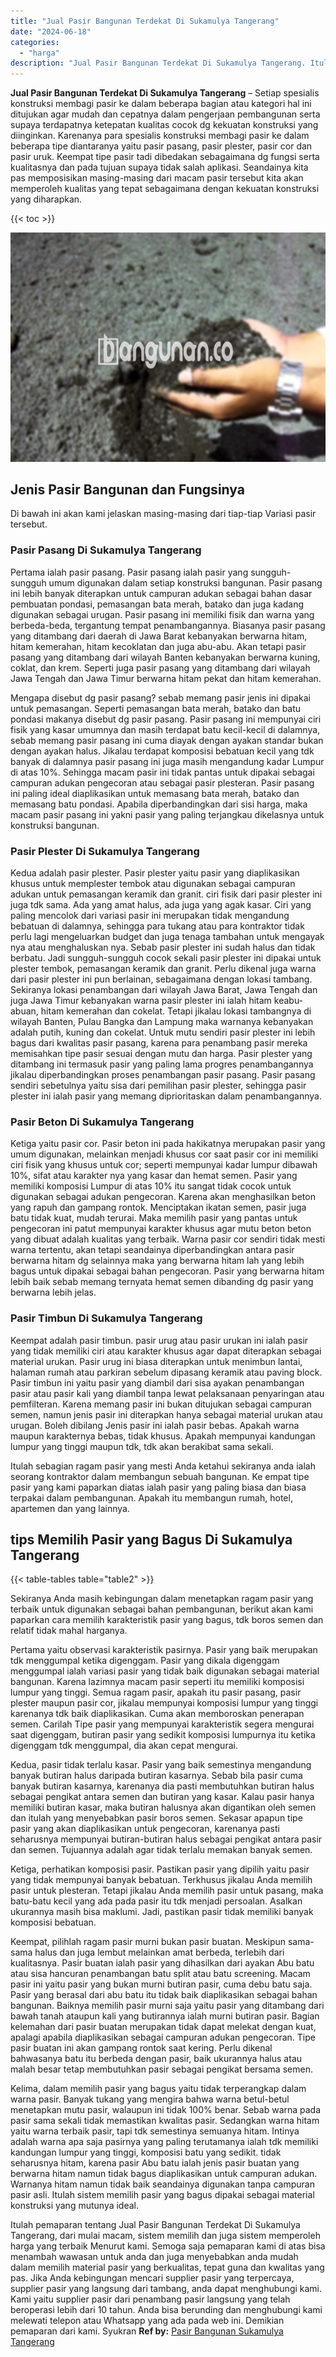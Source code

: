```yaml
---
title: "Jual Pasir Bangunan Terdekat Di Sukamulya Tangerang"
date: "2024-06-18"
categories: 
  - "harga"
description: "Jual Pasir Bangunan Terdekat Di Sukamulya Tangerang. Itulah pemaparan tentang Jual Pasir Bangunan Terdekat Di Sukamulya Tangerang, dari mulai macam, sistem m..."
---
```


**Jual Pasir Bangunan Terdekat Di Sukamulya Tangerang** – Setiap spesialis konstruksi membagi pasir ke dalam beberapa bagian atau kategori hal ini ditujukan agar mudah dan cepatnya dalam pengerjaan pembangunan serta supaya terdapatnya ketepatan kualitas cocok dg kekuatan konstruksi yang diinginkan. Karenanya para spesialis konstruksi membagi pasir ke dalam beberapa tipe diantaranya yaitu pasir pasang, pasir plester, pasir cor dan pasir uruk. Keempat tipe pasir tadi dibedakan sebagaimana dg fungsi serta kualitasnya dan pada tujuan supaya tidak salah aplikasi. Seandainya kita pas memposisikan masing-masing dari macam pasir tersebut kita akan memperoleh kualitas yang tepat sebagaimana dengan kekuatan konstruksi yang diharapkan.

{{< toc >}}

![Jual Pasir Bangunan Terdekat Di Sukamulya Tangerang](/images/jual-pasir-bangunan-54.png)

## Jenis Pasir Bangunan dan Fungsinya

Di bawah ini akan kami jelaskan masing-masing dari tiap-tiap Variasi pasir tersebut.

### Pasir Pasang Di Sukamulya Tangerang

Pertama ialah pasir pasang. Pasir pasang ialah pasir yang sungguh-sungguh umum digunakan dalam setiap konstruksi bangunan. Pasir pasang ini lebih banyak diterapkan untuk campuran adukan sebagai bahan dasar pembuatan pondasi, pemasangan bata merah, batako dan juga kadang digunakan sebagai urugan. Pasir pasang ini memiliki fisik dan warna yang berbeda-beda, tergantung tempat penambangannya. Biasanya pasir pasang yang ditambang dari daerah di Jawa Barat kebanyakan berwarna hitam, hitam kemerahan, hitam kecoklatan dan juga abu-abu. Akan tetapi pasir pasang yang ditambang dari wilayah Banten kebanyakan berwarna kuning, coklat, dan krem. Seperti juga pasir pasang yang ditambang dari wilayah Jawa Tengah dan Jawa Timur berwarna hitam pekat dan hitam kemerahan.

Mengapa disebut dg pasir pasang? sebab memang pasir jenis ini dipakai untuk pemasangan. Seperti pemasangan bata merah, batako dan batu pondasi makanya disebut dg pasir pasang. Pasir pasang ini mempunyai ciri fisik yang kasar umumnya dan masih terdapat batu kecil-kecil di dalamnya, sebab memang pasir pasang ini cuma diayak dengan ayakan standar bukan dengan ayakan halus. Jikalau terdapat komposisi bebatuan kecil yang tdk banyak di dalamnya pasir pasang ini juga masih mengandung kadar Lumpur di atas 10%. Sehingga macam pasir ini tidak pantas untuk dipakai sebagai campuran adukan pengecoran atau sebagai pasir plesteran. Pasir pasang ini paling ideal diaplikasikan untuk memasang bata merah, batako dan memasang batu pondasi. Apabila diperbandingkan dari sisi harga, maka macam pasir pasang ini yakni pasir yang paling terjangkau dikelasnya untuk konstruksi bangunan.

### Pasir Plester Di Sukamulya Tangerang

Kedua adalah pasir plester. Pasir plester yaitu pasir yang diaplikasikan khusus untuk memplester tembok atau digunakan sebagai campuran adukan untuk pemasangan keramik dan granit. ciri fisik dari pasir plester ini juga tdk sama. Ada yang amat halus, ada juga yang agak kasar. Ciri yang paling mencolok dari variasi pasir ini merupakan tidak mengandung bebatuan di dalamnya, sehingga para tukang atau para kontraktor tidak perlu lagi mengeluarkan budget dan juga tenaga tambahan untuk mengayak nya atau menghaluskan nya. Sebab pasir plester ini sudah halus dan tidak berbatu. Jadi sungguh-sungguh cocok sekali pasir plester ini dipakai untuk plester tembok, pemasangan keramik dan granit. Perlu dikenal juga warna dari pasir plester ini pun berlainan, sebagaimana dengan lokasi tambang. Sekiranya lokasi penambangan dari wilayah Jawa Barat, Jawa Tengah dan juga Jawa Timur kebanyakan warna pasir plester ini ialah hitam keabu-abuan, hitam kemerahan dan cokelat. Tetapi jikalau lokasi tambangnya di wilayah Banten, Pulau Bangka dan Lampung maka warnanya kebanyakan adalah putih, kuning dan cokelat. Untuk mutu sendiri pasir plester ini lebih bagus dari kwalitas pasir pasang, karena para penambang pasir mereka memisahkan tipe pasir sesuai dengan mutu dan harga. Pasir plester yang ditambang ini termasuk pasir yang paling lama progres penambangannya jikalau diperbandingkan proses penambangan pasir pasang. Pasir pasang sendiri sebetulnya yaitu sisa dari pemilihan pasir plester, sehingga pasir plester ini ialah pasir yang memang diprioritaskan dalam penambangannya.

### Pasir Beton Di Sukamulya Tangerang

Ketiga yaitu pasir cor. Pasir beton ini pada hakikatnya merupakan pasir yang umum digunakan, melainkan menjadi khusus cor saat pasir cor ini memiliki ciri fisik yang khusus untuk cor; seperti mempunyai kadar lumpur dibawah 10%, sifat atau karakter nya yang kasar dan hemat semen. Pasir yang memiliki komposisi Lumpur di atas 10% itu sangat tidak cocok untuk digunakan sebagai adukan pengecoran. Karena akan menghasilkan beton yang rapuh dan gampang rontok. Menciptakan ikatan semen, pasir juga batu tidak kuat, mudah terurai. Maka memilih pasir yang pantas untuk pengecoran ini patut mempunyai karakter khusus agar mutu beton beton yang dibuat adalah kualitas yang terbaik. Warna pasir cor sendiri tidak mesti warna tertentu, akan tetapi seandainya diperbandingkan antara pasir berwarna hitam dg selainnya maka yang berwarna hitam lah yang lebih bagus untuk dipakai sebagai bahan pengecoran. Pasir yang berwarna hitam lebih baik sebab memang ternyata hemat semen dibanding dg pasir yang berwarna lebih jelas.

### Pasir Timbun Di Sukamulya Tangerang

Keempat adalah pasir timbun. pasir urug atau pasir urukan ini ialah pasir yang tidak memiliki ciri atau karakter khusus agar dapat diterapkan sebagai material urukan. Pasir urug ini biasa diterapkan untuk menimbun lantai, halaman rumah atau parkiran sebelum dipasang keramik atau paving block. Pasir timbun ini yaitu pasir yang diambil dari sisa ayakan penambangan pasir atau pasir kali yang diambil tanpa lewat pelaksanaan penyaringan atau pemfilteran. Karena memang pasir ini bukan ditujukan sebagai campuran semen, namun jenis pasir ini diterapkan hanya sebagai material urukan atau urugan. Boleh dibilang Jenis pasir ini ialah pasir bebas. Apakah warna maupun karakternya bebas, tidak khusus. Apakah mempunyai kandungan lumpur yang tinggi maupun tdk, tdk akan berakibat sama sekali.

Itulah sebagian ragam pasir yang mesti Anda ketahui sekiranya anda ialah seorang kontraktor dalam membangun sebuah bangunan. Ke empat tipe pasir yang kami paparkan diatas ialah pasir yang paling biasa dan biasa terpakai dalam pembangunan. Apakah itu membangun rumah, hotel, apartemen dan yang lainnya.

## tips Memilih Pasir yang Bagus Di Sukamulya Tangerang

{{< table-tables table="table2" >}}

Sekiranya Anda masih kebingungan dalam menetapkan ragam pasir yang terbaik untuk digunakan sebagai bahan pembangunan, berikut akan kami paparkan cara memilih karakteristik pasir yang bagus, tdk boros semen dan relatif tidak mahal harganya.

Pertama yaitu observasi karakteristik pasirnya. Pasir yang baik merupakan tdk menggumpal ketika digenggam. Pasir yang dikala digenggam menggumpal ialah variasi pasir yang tidak baik digunakan sebagai material bangunan. Karena lazimnya macam pasir seperti itu memiliki komposisi lumpur yang tinggi. Semua ragam pasir, apakah itu pasir pasang, pasir plester maupun pasir cor, jikalau mempunyai komposisi lumpur yang tinggi karenanya tdk baik diaplikasikan. Cuma akan memboroskan penerapan semen. Carilah Tipe pasir yang mempunyai karakteristik segera mengurai saat digenggam, butiran pasir yang sedikit komposisi lumpurnya itu ketika digenggam tdk menggumpal, dia akan cepat mengurai.

Kedua, pasir tidak terlalu kasar. Pasir yang baik semestinya mengandung banyak butiran halus daripada butiran kasarnya. Sebab bila pasir cuma banyak butiran kasarnya, karenanya dia pasti membutuhkan butiran halus sebagai pengikat antara semen dan butiran yang kasar. Kalau pasir hanya memiliki butiran kasar, maka butiran halusnya akan digantikan oleh semen dan itulah yang menyebabkan pasir boros semen. Sekasar apapun tipe pasir yang akan diaplikasikan untuk pengecoran, karenanya pasti seharusnya mempunyai butiran-butiran halus sebagai pengikat antara pasir dan semen. Tujuannya adalah agar tidak terlalu memakan banyak semen.

Ketiga, perhatikan komposisi pasir. Pastikan pasir yang dipilih yaitu pasir yang tidak mempunyai banyak bebatuan. Terkhusus jikalau Anda memilih pasir untuk plesteran. Tetapi jikalau Anda memilih pasir untuk pasang, maka batu-batu kecil yang ada pada pasir itu tdk menjadi persoalan. Asalkan ukurannya masih bisa maklumi. Jadi, pastikan pasir tidak memiliki banyak komposisi bebatuan.

Keempat, pilihlah ragam pasir murni bukan pasir buatan. Meskipun sama-sama halus dan juga lembut melainkan amat berbeda, terlebih dari kualitasnya. Pasir buatan ialah pasir yang dihasilkan dari ayakan Abu batu atau sisa hancuran penambangan batu split atau batu screening. Macam pasir ini yaitu pasir yang bukan murni butiran pasir, cuma debu batu saja. Pasir yang berasal dari abu batu itu tidak baik diaplikasikan sebagai bahan bangunan. Baiknya memilih pasir murni saja yaitu pasir yang ditambang dari bawah tanah ataupun kali yang butirannya ialah murni butiran pasir. Bagian kelemahan dari pasir buatan merupakan tidak dapat melekat dengan kuat, apalagi apabila diaplikasikan sebagai campuran adukan pengecoran. Tipe pasir buatan ini akan gampang rontok saat kering. Perlu dikenal bahwasanya batu itu berbeda dengan pasir, baik ukurannya halus atau malah besar tetap membutuhkan pasir sebagai pengikat bersama semen.

Kelima, dalam memilih pasir yang bagus yaitu tidak terperangkap dalam warna pasir. Banyak tukang yang mengira bahwa warna betul-betul menetapkan mutu pasir, walaupun ini tidak 100% benar. Sebab warna pada pasir sama sekali tidak memastikan kwalitas pasir. Sedangkan warna hitam yaitu warna terbaik pasir, tapi tdk semestinya semuanya hitam. Intinya adalah warna apa saja pasirnya yang paling terutamanya ialah tdk memiliki kandungan lumpur yang tinggi, komposisi batu yang sedikit. tidak seharusnya hitam, karena pasir Abu batu ialah jenis pasir buatan yang berwarna hitam namun tidak bagus diaplikasikan untuk campuran adukan. Warnanya hitam namun tidak baik seandainya digunakan tanpa campuran pasir asli. Itulah sistem memilih pasir yang bagus dipakai sebagai material konstruksi yang mutunya ideal.

Itulah pemaparan tentang Jual Pasir Bangunan Terdekat Di Sukamulya Tangerang, dari mulai macam, sistem memilih dan juga sistem memperoleh harga yang terbaik Menurut kami. Semoga saja pemaparan kami di atas bisa menambah wawasan untuk anda dan juga menyebabkan anda mudah dalam memilih material pasir yang berkualitas, tepat guna dan kwalitas yang pas. Jika Anda kebingungan mencari supplier pasir yang terpercaya, supplier pasir yang langsung dari tambang, anda dapat menghubungi kami. Kami yaitu supplier pasir dari penambang pasir langsung yang telah beroperasi lebih dari 10 tahun. Anda bisa berunding dan menghubungi kami melewati telepon atau Whatsapp yang ada pada web ini. Demikian pemaparan dari kami. Syukran
**Ref by:** [Pasir Bangunan Sukamulya Tangerang](https://id.wikipedia.org/wiki/Pasir)
